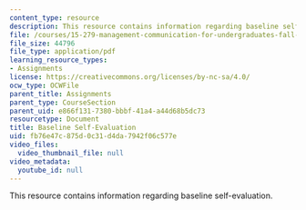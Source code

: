 ```yaml
---
content_type: resource
description: This resource contains information regarding baseline self-evaluation.
file: /courses/15-279-management-communication-for-undergraduates-fall-2012/fb76e47c875d0c31d4da7942f06c577e_MIT15_279F12_eval_baseline.pdf
file_size: 44796
file_type: application/pdf
learning_resource_types:
- Assignments
license: https://creativecommons.org/licenses/by-nc-sa/4.0/
ocw_type: OCWFile
parent_title: Assignments
parent_type: CourseSection
parent_uid: e866f131-7380-bbbf-41a4-a44d68b5dc73
resourcetype: Document
title: Baseline Self-Evaluation
uid: fb76e47c-875d-0c31-d4da-7942f06c577e
video_files:
  video_thumbnail_file: null
video_metadata:
  youtube_id: null
---
```

This resource contains information regarding baseline self-evaluation.